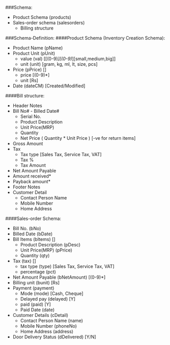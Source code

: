 ###Schema:
* Product Schema (products)
* Sales-order schema (salesorders)
  * Billing structure

###Schema-Definition:
####Product Schema (Inventory Creation Schema):
* Product Name (pName)
* Product Unit (pUnit)
  * value (val) [[(0-9)*][(0-9)*][small,medium,big]]
  * unit (unit) [gram, kg, ml, lt, size, pcs]
* Price (pPrice) []
  * price [(0-9)*]
  * unit [Rs]
* Date (dateCM) [Created/Modified]

####Bill structure:
* Header Notes
* Bill No# - Billed Date#
  * Serial No.
  * Product Description
  * Unit Price(MRP)
  * Quantity
  * Net Price ( Quantity * Unit Price ) [-ve for return items]
* Gross Amount
* Tax
  * Tax type [Sales Tax, Service Tax, VAT]
  * Tax %
  * Tax Amount
* Net Amount Payable
* Amount received*
* Payback amount*
* Footer Notes
* Customer Detail
  * Contact Person Name
  * Mobile Number
  * Home Address

####Sales-order Schema:
* Bill No. (bNo)
* Billed Date (bDate)
* Bill Items (bItems) []
  * Product Description (pDesc)
  * Unit Price(MRP) (pPrice)
  * Quantity (qty)
* Tax (tax) []
  * tax type (type) [Sales Tax, Service Tax, VAT]
  * percentage (pct)
* Net Amount Payable (bNetAmount) [(0-9)*]
* Billing unit (bunit) [Rs]
* Payment (payment)
  * Mode (mode) [Cash, Cheque]
  * Delayed pay (delayed) [Y]
  * paid (paid) [Y]
  * Paid Date (date)
* Customer Details (cDetail)
  * Contact Person Name (name)
  * Mobile Number (phoneNo)
  * Home Address (address)
* Door Delivery Status (dDelivered) [Y/N]

